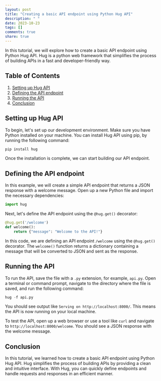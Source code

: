 ```yaml
---
layout: post
title: "Creating a basic API endpoint using Python Hug API"
description: " "
date: 2023-10-23
tags: []
comments: true
share: true
---
```


In this tutorial, we will explore how to create a basic API endpoint using Python Hug API. Hug is a python web framework that simplifies the process of building APIs in a fast and developer-friendly way.

## Table of Contents
1. [Setting up Hug API](#setting-up-hug-api)
2. [Defining the API endpoint](#defining-the-api-endpoint)
3. [Running the API](#running-the-api)
4. [Conclusion](#conclusion)

## Setting up Hug API<a name="setting-up-hug-api"></a>

To begin, let's set up our development environment. Make sure you have Python installed on your machine. You can install Hug API using pip, by running the following command:

```python
pip install hug
```

Once the installation is complete, we can start building our API endpoint.

## Defining the API endpoint<a name="defining-the-api-endpoint"></a>

In this example, we will create a simple API endpoint that returns a JSON response with a welcome message. Open up a new Python file and import the necessary dependencies:

```python
import hug
```

Next, let's define the API endpoint using the `@hug.get()` decorator:

```python
@hug.get('/welcome')
def welcome():
    return {"message": "Welcome to the API!"}
```

In this code, we are defining an API endpoint `/welcome` using the `@hug.get()` decorator. The `welcome()` function returns a dictionary containing a message that will be converted to JSON and sent as the response.

## Running the API<a name="running-the-api"></a>

To run the API, save the file with a `.py` extension, for example, `api.py`. Open a terminal or command prompt, navigate to the directory where the file is saved, and run the following command:

```python
hug -f api.py
```

You should see output like `Serving on http://localhost:8000/`. This means the API is now running on your local machine.

To test the API, open up a web browser or use a tool like `curl` and navigate to `http://localhost:8000/welcome`. You should see a JSON response with the welcome message.

## Conclusion<a name="conclusion"></a>

In this tutorial, we learned how to create a basic API endpoint using Python Hug API. Hug simplifies the process of building APIs by providing a clean and intuitive interface. With Hug, you can quickly define endpoints and handle requests and responses in an efficient manner.